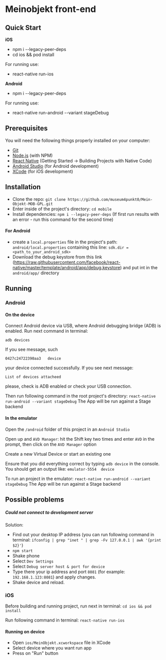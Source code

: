 
# Meinobjekt front-end

## Quick Start

**iOS**
- npm i --legacy-peer-deps
- cd ios && pod install

For running use:
- react-native run-ios


**Android**
- npm i --legacy-peer-deps

For running use:
- react-native run-android --variant stageDebug


## Prerequisites
You will need the following things properly installed on your computer:

* [Git](http://git-scm.com/)
* [Node.js](http://nodejs.org/) (with NPM)
* [React Native](https://facebook.github.io/react-native/docs/getting-started.html) (Getting Started -> Building Projects with Native Code)
* [Android Studio](https://developer.android.com/studio/index.html) (for Android development)
* [XCode](https://itunes.apple.com/app/xcode/id497799835) (for iOS development)

## Installation
* Clone the repo: `git clone https://github.com/museum4punkt0/Mein-Objekt-MOB-GPL.git`
* Enter inside of the project's directory: `cd mobile`
* Install dependencies: `npm i --legacy-peer-deps` (If first run results with an error - run this command for the second time)
#### For Android
* create a `local.properties` file in the project's path: `android/local.properties` containing this line: `sdk.dir = <path_to_your_android_sdk>`
* Download the debug keystore from this link (https://raw.githubusercontent.com/facebook/react-native/master/template/android/app/debug.keystore) and put int in the `android/app/` directory


## Running

### Android

#### On the device
Connect Android device via USB, where Android debugging bridge (ADB) is enabled. Run next command in terminal:

`adb devices`

If you see message, such

`0427c24722390aa3	device`

your device connected successfully. If you see next message:

`List of devices attacheed`

please, check is ADB enabled or check your USB connection.

Then run following command in the root project's directory: `react-native run-android --variant stageDebug`
The App will be run against a Stage backend

#### In the emulator

Open the `/android` folder of this project in an `Android Studio`

Open up and `AVD Manager`: hit the Shift key two times and enter `AVD` in the prompt, then click on the `AVD Manager` option

Create a new Virtual Device or start an existing one

Ensure that you did everything correct by typing `adb device` in the console. You should get an output like:
`emulator-5554	device`

To run an project in the emulator:
`react-native run-android --variant stageDebug`
The App will be run against a Stage backend

## Possible problems

##### Could not connect to development server

Solution:
* Find out your desktop IP address (you can run following command in terminal: `ifconfig | grep "inet " | grep -Fv 127.0.0.1 | awk '{print $2}'`)
* `npm start`
* Shake phone
* Select `Dev Settings`
* Select `Debug server host & port for device`
* Type there your ip address and port `8081` (for example: `192.168.1.123:8081`) and apply changes.
* Shake device and reload.

### iOS
Before building and running project, run next in terminal:
`cd ios && pod install`

Run following command in terminal:
`react-native run-ios`

#### Running on device
* Open `ios/MeinObjekt.xcworkspace` file in XCode
* Select device where you want run app
* Press on "Run" button
